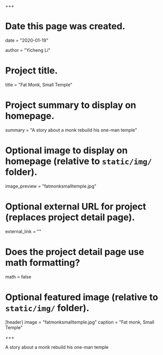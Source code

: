 +++
# Date this page was created.
date = "2020-01-19"

author = "Yicheng Li"

# Project title.
title = "Fat Monk, Small Temple"

# Project summary to display on homepage.
summary = "A story about a monk rebuild his one-man temple"

# Optional image to display on homepage (relative to `static/img/` folder).
image_preview = "fatmonksmalltemple.jpg"

# Optional external URL for project (replaces project detail page).
external_link = ""

# Does the project detail page use math formatting?
math = false

# Optional featured image (relative to `static/img/` folder).
[header]
image = "fatmonksmalltemple.jpg"
caption = "Fat monk, Small Temple"

+++

A story about a monk rebuild his one-man temple